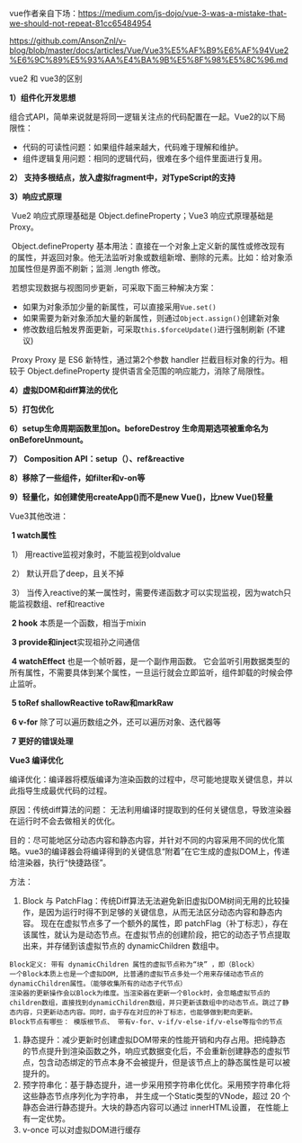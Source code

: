 vue作者亲自下场：https://medium.com/js-dojo/vue-3-was-a-mistake-that-we-should-not-repeat-81cc65484954

https://github.com/AnsonZnl/v-blog/blob/master/docs/articles/Vue/Vue3%E5%AF%B9%E6%AF%94Vue2%E6%9C%89%E5%93%AA%E4%BA%9B%E5%8F%98%E5%8C%96.md

vue2 和 vue3的区别

**1）组件化开发思想**

组合式API，简单来说就是将同一逻辑关注点的代码配置在一起。Vue2的以下局限性：

- 代码的可读性问题：如果组件越来越大，代码难于理解和维护。
- 组件逻辑复用问题：相同的逻辑代码，很难在多个组件里面进行复用。

**2） 支持多根结点，放入虚拟fragment中，对TypeScript的支持**

**3）响应式原理**

​		Vue2 响应式原理基础是 Object.defineProperty；Vue3 响应式原理基础是 Proxy。

​		Object.defineProperty 基本用法：直接在一个对象上定义新的属性或修改现有的属性，并返回对象。他无法监听对象或数组新增、删除的元素。比如：给对象添加属性但是界面不刷新；监测 .length 修改。

​		若想实现数据与视图同步更新，可采取下面三种解决方案：

- 如果为对象添加少量的新属性，可以直接采用`Vue.set()`
- 如果需要为新对象添加大量的新属性，则通过`Object.assign()`创建新对象
- 修改数组后触发界面更新，可采取`this.$forceUpdate()`进行强制刷新 (不建议)

​		Proxy Proxy 是 ES6 新特性，通过第2个参数 handler 拦截目标对象的行为。相较于 Object.defineProperty 提供语言全范围的响应能力，消除了局限性。

**4）虚拟DOM和diff算法的优化**

**5）打包优化**

**6）setup生命周期函数里加on。beforeDestroy 生命周期选项被重命名为 onBeforeUnmount。**

**7） Composition API：setup（）、ref&reactive**

**8）移除了一些组件，如filter和v-on等**

**9）轻量化，如创建使用createApp()而不是new Vue()，比new Vue()轻量**

Vue3其他改进：

​	**1 watch属性**

​	1） 用reactive监视对象时，不能监视到oldvalue

​	2） 默认开启了deep，且关不掉

​	3） 当传入reactive的某一属性时，需要传递函数才可以实现监视，因为watch只能监视数组、ref和reactive

​	**2 hook** 本质是一个函数，相当于mixin

​	**3 provide和inject**实现祖孙之间通信

​	**4 watchEffect** 也是一个帧听器，是一个副作用函数。 它会监听引用数据类型的所有属性，不需要具体到某个属性，一旦运行就会立即监听，组件卸载的时候会停止监听。

​	**5 toRef shallowReactive toRaw和markRaw**

​	**6 v-for** 除了可以遍历数组之外，还可以遍历对象、迭代器等

​    **7 更好的错误处理**

**Vue3 编译优化**

编译优化：编译器将模版编译为渲染函数的过程中，尽可能地提取关键信息，并以此指导生成最优代码的过程。

原因：传统diff算法的问题： 无法利用编译时提取到的任何关键信息，导致渲染器在运行时不会去做相关的优化。

目的：尽可能地区分动态内容和静态内容，并针对不同的内容采用不同的优化策略。vue3的编译器会将编译得到的关键信息“附着”在它生成的虚拟DOM上，传递给渲染器，执行“快捷路径”。

方法：

1. Block 与 PatchFlag：传统Diff算法无法避免新旧虚拟DOM树间无用的比较操作，是因为运行时得不到足够的关键信息，从而无法区分动态内容和静态内容。 现在在虚拟节点多了一个额外的属性，即 patchFlag（补丁标志），存在该属性，就认为是动态节点。在虚拟节点的创建阶段，把它的动态子节点提取出来，并存储到该虚拟节点的 dynamicChildren 数组中。

```
Block定义: 带有 dynamicChildren 属性的虚拟节点称为“块” ，即（Block）
一个Block本质上也是一个虚拟DOM, 比普通的虚拟节点多处一个用来存储动态节点的 dynamicChildren属性。（能够收集所有的动态子代节点）
渲染器的更新操作会以Block为维度。当渲染器在更新一个Block时，会忽略虚拟节点的children数组，直接找到dynamicChildren数组，并只更新该数组中的动态节点。跳过了静态内容，只更新动态内容。同时，由于存在对应的补丁标志，也能够做到靶向更新。
Block节点有哪些： 模版根节点、 带有v-for、v-if/v-else-if/v-else等指令的节点
```

1. 静态提升：减少更新时创建虚拟DOM带来的性能开销和内存占用。把纯静态的节点提升到渲染函数之外，响应式数据变化后，不会重新创建静态的虚拟节点，包含动态绑定的节点本身不会被提升，但是该节点上的静态属性是可以被提升的。
2. 预字符串化：基于静态提升，进一步采用预字符串化优化。采用预字符串化将这些静态节点序列化为字符串， 并生成一个Static类型的VNode，超过 20 个静态会进行静态提升。大块的静态内容可以通过 innerHTML设置， 在性能上有一定优势。
3. v-once 可以对虚拟DOM进行缓存